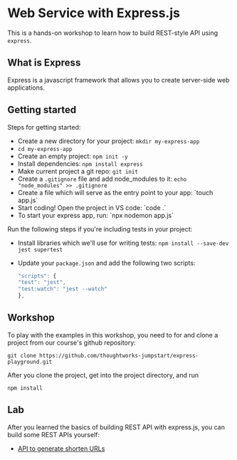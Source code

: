 # Web Service with Express.js

This is a hands-on workshop to learn how to build REST-style API using `express`.

## What is Express

Express is a javascript framework that allows you to create server-side web applications.

## Getting started

Steps for getting started:

* Create a new directory for your project: `mkdir my-express-app`
* `cd my-express-app`
* Create an empty project: `npm init -y`
* Install dependencies: `npm install express`
* Make current project a git repo: `git init`
* Create a `.gitignore` file and add node\_modules to it: `echo "node_modules" >> .gitignore`
* Create a file which will serve as the entry point to your app: \`touch app.js\`
* Start coding! Open the project in VS code: \`code .\`
* To start your express app, run: \`npx nodemon app.js\`

Run the following steps if you're including tests in your project:

* Install libraries which we'll use for writing tests: `npm install --save-dev jest supertest`
* Update your `package.json` and add the following two scripts:

  ```javascript
  "scripts": {
  "test": "jest",
  "test:watch": "jest --watch"
  },
  ```

## Workshop

To play with the examples in this workshop, you need to for and clone a project from our course's github repository:

```text
git clone https://github.com/thoughtworks-jumpstart/express-playground.git
```

After you clone the project, get into the project directory, and run

```text
npm install
```

## Lab

After you learned the basics of building REST API with express.js, you can build some REST APIs yourself:

* [API to generate shorten URLs](https://github.com/thoughtworks-jumpstart/express-url-shortener)

